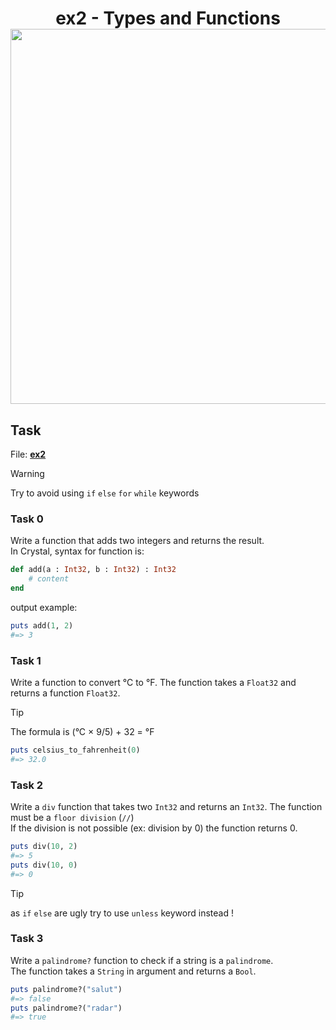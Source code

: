 <h1 align="center">
  ex2 - Types and Functions<br>
  <img src="https://raw.githubusercontent.com/catppuccin/catppuccin/main/assets/palette/macchiato.png" width="600px"/>
  <br>
</h1>

## Task

File: [**ex2**](./../src/ex2.cr)

> [!WARNING]
> Try to avoid using `if` `else` `for` `while` keywords

### Task 0

Write a function that adds two integers and returns the result.<br>
In Crystal, syntax for function is:
```ruby 
def add(a : Int32, b : Int32) : Int32
    # content
end
```
output example:
```ruby
puts add(1, 2)
#=> 3
```
### Task 1

Write a function to convert °C to °F. The function takes a `Float32` and returns a function `Float32`.
<br>
> [!TIP]
> The formula is (°C × 9/5) + 32 = °F

```ruby
puts celsius_to_fahrenheit(0)
#=> 32.0
```

### Task 2

Write a `div` function that takes two `Int32` and returns an `Int32`. The function must be a `floor division` (`//`)
<br>
If the division is not possible (ex: division by 0) the function returns 0.
```ruby
puts div(10, 2)
#=> 5
puts div(10, 0)
#=> 0
```

> [!TIP]
> as `if` `else` are ugly try to use `unless` keyword instead !

### Task 3

Write a `palindrome?` function to check if a string is a `palindrome`.<br>
The function takes a `String` in argument and returns a `Bool`.

```ruby
puts palindrome?("salut")
#=> false
puts palindrome?("radar")
#=> true
```
